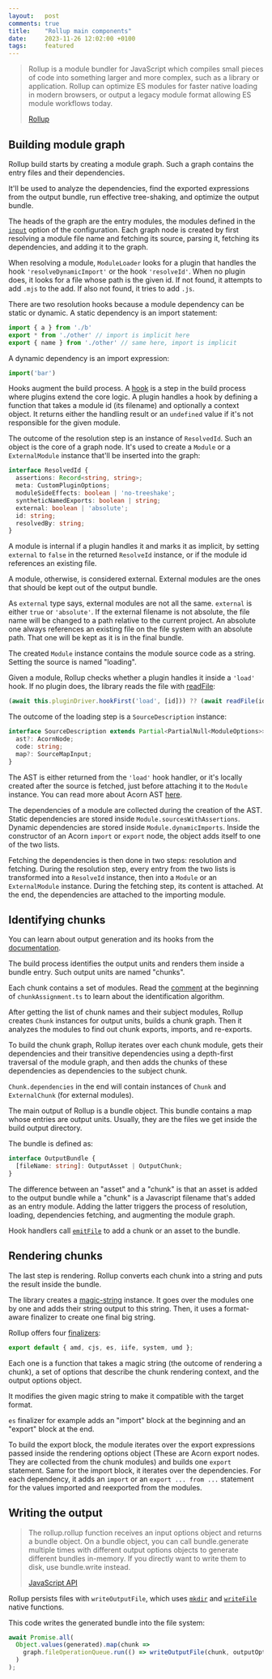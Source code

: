 ```yaml
---
layout:   post
comments: true
title:    "Rollup main components"
date:     2023-11-26 12:02:00 +0100
tags:     featured
---
```


> Rollup is a module bundler for JavaScript which compiles small pieces of code
> into something larger and more complex, such as a library or application.
> Rollup can optimize ES modules for faster native loading in modern browsers,
> or output a legacy module format allowing ES module workflows today.
>
> [Rollup](https://github.com/rollup/rollup)

## Building module graph

Rollup build starts by creating a module graph.
Such a graph contains the entry files and their dependencies.

It'll be used to analyze the dependencies,
find the exported expressions from the output bundle,
run effective tree-shaking, and optimize the output bundle.

The heads of the graph are the entry modules,
the modules defined in the [`input`](https://rollupjs.org/configuration-options/#input)
option of the configuration.
Each graph node is created by first resolving a module file name
and fetching its source, parsing it, fetching its dependencies, and adding it to the graph.

When resolving a module, `ModuleLoader` looks for a plugin that handles
the hook `'resolveDynamicImport'` or the hook `'resolveId'`.
When no plugin does,
it looks for a file whose path is the given id.
If not found, it attempts to add `.mjs` to the add.
If also not found, it tries to add `.js`.

There are two resolution hooks because a module dependency can be static or dynamic.
A static dependency is an import statement:

```typescript
import { a } from './b'
export * from './other' // import is implicit here
export { name } from './other' // same here, import is implicit
```

A dynamic dependency is an import expression:

```typescript
import('bar')
```

Hooks augment the build process.
A [hook](https://rollupjs.org/plugin-development/#build-hooks)
is a step in the build process where plugins extend the core logic.
A plugin handles a hook by defining a function that takes a module
id (its filename) and optionally a context object.
It returns either the handling result or an `undefined` value if it's
not responsible for the given module.

The outcome of the resolution step is an instance of `ResolvedId`.
Such an object is the core of a graph node.
It's used to create a `Module` or a `ExternalModule` instance that'll be inserted into the graph:

```typescript
interface ResolvedId {
  assertions: Record<string, string>;
  meta: CustomPluginOptions;
  moduleSideEffects: boolean | 'no-treeshake';
  syntheticNamedExports: boolean | string;
  external: boolean | 'absolute';
  id: string;
  resolvedBy: string;
}
```

A module is internal if a plugin handles it and marks it as implicit,
by setting `external` to `false` in the returned `ResolveId` instance, or
if the module id references an existing file.

A module, otherwise, is considered external.
External modules are the ones that should be kept out of the output bundle.

As `external` type says, external modules are not all the same.
`external` is either `true` or `'absolute'`.
If the external filename is not absolute,
the file name will be changed to a path relative to the current project.
An absolute one always references an existing file on the file system with an absolute path.
That one will be kept as it is in the final bundle.

The created `Module` instance contains the module source code as a string.
Setting the source is named "loading".

Given a module, Rollup checks whether a plugin handles it inside a `'load'` hook.
If no plugin does, the library reads the file with
[readFile](https://nodejs.org/dist/latest-v6.x/docs/api/fs.html#fs_fs_readfile_file_options_callback):

```typescript
(await this.pluginDriver.hookFirst('load', [id])) ?? (await readFile(id, 'utf8'))
```

The outcome of the loading step is a `SourceDescription` instance:

```typescript
interface SourceDescription extends Partial<PartialNull<ModuleOptions>> {
  ast?: AcornNode;
  code: string;
  map?: SourceMapInput;
}
```

The AST is either returned from the `'load'` hook handler,
or it's locally created after the source is fetched, just before attaching it
to the `Module` instance.
You can read more about Acorn AST [here](/2020/06/28/acornjs-internals-main-concepts.html).

The dependencies of a module are collected during the creation of the AST.
Static dependencies are stored inside `Module.sourcesWithAssertions`.
Dynamic dependencies are stored inside `Module.dynamicImports`.
Inside the constructor of an Acorn `import` or `export` node,
the object adds itself to one of the two lists.

Fetching the dependencies is then done in two steps: resolution and fetching.
During the resolution step, every entry from the two lists is transformed into
a `ResolveId` instance, then into a `Module` or an `ExternalModule` instance.
During the fetching step, its content is attached.
At the end, the dependencies are attached to the importing module.

## Identifying chunks

You can learn about output generation and its hooks from the
[documentation](https://rollupjs.org/plugin-development/#output-generation-hooks).

The build process identifies the output units and renders them inside a bundle entry.
Such output units are named "chunks".

Each chunk contains a set of modules.
Read the [comment](https://github.com/rollup/rollup/blob/master/src/utils/chunkAssignment.ts)
at the beginning of `chunkAssignment.ts` to learn about the identification algorithm.

After getting the list of chunk names and their subject modules, Rollup
creates `Chunk` instances for output units, builds a chunk graph.
Then it analyzes the modules to find out chunk exports, imports, and re-exports.

To build the chunk graph, Rollup iterates over each chunk module, gets their dependencies and their transitive
dependencies using a depth-first traversal of the module graph,
and then adds the chunks of these dependencies as dependencies
to the subject chunk.

`Chunk.dependencies` in the end will contain instances of `Chunk` and `ExternalChunk`
(for external modules).

The main output of Rollup is a bundle object.
This bundle contains a map whose entries are output units.
Usually, they are the files we get inside the build output directory.

The bundle is defined as:

```typescript
interface OutputBundle {
  [fileName: string]: OutputAsset | OutputChunk;
}
```

The difference between an "asset" and a "chunk" is that an asset is added to the output
bundle while a "chunk" is a Javascript filename that's added as an entry module.
Adding the latter triggers the process of resolution,
loading, dependencies fetching, and augmenting the module graph.

Hook handlers call [`emitFile`](https://rollupjs.org/plugin-development/#this-emitfile)
to add a chunk or an asset to the bundle.

## Rendering chunks

The last step is rendering.
Rollup converts each chunk into a string and puts the result inside the bundle.

The library creates a [magic-string](https://www.npmjs.com/package/magic-string) instance.
It goes over the modules one by one and adds their string output to this string.
Then, it uses a format-aware finalizer to create one final big string.

Rollup offers four [finalizers](https://github.com/rollup/rollup/tree/master/src/finalisers):

```typescript
export default { amd, cjs, es, iife, system, umd };
```

Each one is a function that takes a magic string
(the outcome of rendering a chunk), a set of options that describe
the chunk rendering context, and the output options object.

It modifies the given magic string to make it compatible with the target format.

`es` finalizer for example adds an "import" block at the beginning and an "export" block at the end.

To build the export block, the module iterates over the export expressions
passed inside the rendering options object
(These are Acorn export nodes. They are collected from the chunk modules)
and builds one `export` statement.
Same for the import block, it iterates over the dependencies.
For each dependency, it adds an `import` or an `export ... from ...` statement for
the values imported and reexported from the modules.

## Writing the output

> The rollup.rollup function receives an input options object and returns a bundle object.
> On a bundle object, you can call bundle.generate multiple times with different output
> options objects to generate different bundles in-memory.
> If you directly want to write them to disk, use bundle.write instead.
>
> [JavaScript API](https://rollupjs.org/javascript-api/)

Rollup persists files with `writeOutputFile`,
which uses [`mkdir`](https://nodejs.org/api/fs.html#fspromisesmkdirpath-options)
and [`writeFile`](https://nodejs.org/api/fs.html#filehandlewritefiledata-options) native functions.

This code writes the generated bundle into the file system:

```typescript
await Promise.all(
  Object.values(generated).map(chunk =>
    graph.fileOperationQueue.run(() => writeOutputFile(chunk, outputOptions))
  )
);
```
